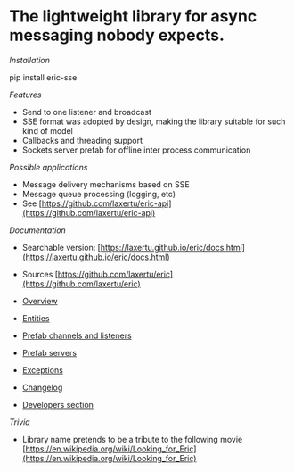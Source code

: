 <a id="the-lightweight-library-for-async-messaging-nobody-expects"></a>

# The lightweight library for async messaging nobody expects.

*Installation*

pip install eric-sse

*Features*

* Send to one listener and broadcast
* SSE format was adopted by design, making the library suitable for such kind of model
* Callbacks and threading support
* Sockets server prefab for offline inter process communication

*Possible applications*

* Message delivery mechanisms based on SSE
* Message queue processing (logging, etc)
* See [https://github.com/laxertu/eric-api](https://github.com/laxertu/eric-api)

*Documentation*

* Searchable version: [https://laxertu.github.io/eric/docs.html](https://laxertu.github.io/eric/docs.html)
* Sources [https://github.com/laxertu/eric](https://github.com/laxertu/eric)

* [Overview](docs.md)
* [Entities](docs.md#module-eric_sse.entities)
* [Prefab channels and listeners](docs.md#module-eric_sse.prefabs)
* [Prefab servers](docs.md#module-eric_sse.servers)
* [Exceptions](docs.md#module-eric_sse.exception)
* [Changelog](docs.md#changelog)
* [Developers section](docs.md#developers-section)

*Trivia*

* Library name pretends to be a tribute to the following movie [https://en.wikipedia.org/wiki/Looking_for_Eric](https://en.wikipedia.org/wiki/Looking_for_Eric)

